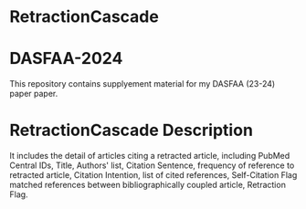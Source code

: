 # RetractionCascade

# DASFAA-2024
This repository contains supplyement material for my DASFAA (23-24) paper paper.

# RetractionCascade Description
It includes the detail of articles citing a retracted article, including PubMed Central IDs, Title, Authors' list, Citation Sentence, frequency of reference to retracted article, Citation Intention, list of cited references, Self-Citation Flag matched references between bibliographically coupled article, Retraction Flag.

